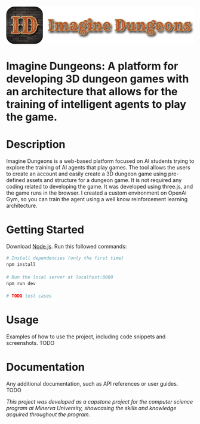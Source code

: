 ![Logo](https://raw.githubusercontent.com/kalyane/imagine_dungeons/main/public/images/logo-icon.png)
# Imagine Dungeons: A platform for developing 3D dungeon games with an architecture that allows for the training of intelligent agents to play the game.


# Description

Imagine Dungeons is a web-based platform focused on AI students trying to explore the training of AI agents that play games. The tool allows the users to create an account and easily create a 3D dungeon game using pre-defined assets and structure for a dungeon game. It is not required any coding related to developing the game. It was developed using three.js, and the game runs in the browser. I created a custom environment on OpenAi Gym, so you can train the agent using a well know reinforcement learning architecture.

# Getting Started

Download [Node.js](https://nodejs.org/en/download/).
Run this followed commands:

``` bash
# Install dependencies (only the first time)
npm install

# Run the local server at localhost:8080
npm run dev

# TODO test cases

```

# Usage
Examples of how to use the project, including code snippets and screenshots.
TODO

# Documentation
Any additional documentation, such as API references or user guides.
TODO


*This project was developed as a capstone project for the computer science program at Minerva University, showcasing the skills and knowledge acquired throughout the program.*

